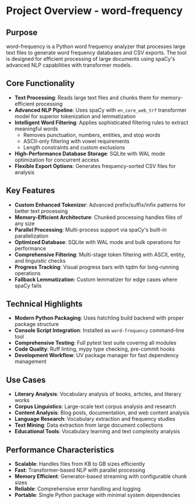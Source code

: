 # Project Overview - word-frequency

## Purpose
word-frequency is a Python word frequency analyzer that processes large text files to generate word frequency databases and CSV exports. The tool is designed for efficient processing of large documents using spaCy's advanced NLP capabilities with transformer models.

## Core Functionality
- **Text Processing**: Reads large text files and chunks them for memory-efficient processing
- **Advanced NLP Pipeline**: Uses spaCy with `en_core_web_trf` transformer model for superior tokenization and lemmatization
- **Intelligent Word Filtering**: Applies sophisticated filtering rules to extract meaningful words
  - Removes punctuation, numbers, entities, and stop words
  - ASCII-only filtering with vowel requirements
  - Length constraints and custom exclusions
- **High-Performance Database Storage**: SQLite with WAL mode optimization for concurrent access
- **Flexible Export Options**: Generates frequency-sorted CSV files for analysis

## Key Features
- **Custom Enhanced Tokenizer**: Advanced prefix/suffix/infix patterns for better text processing
- **Memory-Efficient Architecture**: Chunked processing handles files of any size
- **Parallel Processing**: Multi-process support via spaCy's built-in parallelization
- **Optimized Database**: SQLite with WAL mode and bulk operations for performance
- **Comprehensive Filtering**: Multi-stage token filtering with ASCII, entity, and linguistic checks
- **Progress Tracking**: Visual progress bars with tqdm for long-running operations
- **Fallback Lemmatization**: Custom lemmatizer for edge cases where spaCy fails

## Technical Highlights
- **Modern Python Packaging**: Uses hatchling build backend with proper package structure
- **Console Script Integration**: Installed as `word-frequency` command-line tool
- **Comprehensive Testing**: Full pytest test suite covering all modules
- **Code Quality**: Ruff linting, mypy type checking, pre-commit hooks
- **Development Workflow**: UV package manager for fast dependency management

## Use Cases
- **Literary Analysis**: Vocabulary analysis of books, articles, and literary works
- **Corpus Linguistics**: Large-scale text corpus analysis and research
- **Content Analysis**: Blog posts, documentation, and web content analysis
- **Language Research**: Vocabulary extraction and frequency studies
- **Text Mining**: Data extraction from large document collections
- **Educational Tools**: Vocabulary learning and text complexity analysis

## Performance Characteristics
- **Scalable**: Handles files from KB to GB sizes efficiently
- **Fast**: Transformer-based NLP with parallel processing
- **Memory Efficient**: Generator-based streaming with configurable chunk sizes
- **Reliable**: Comprehensive error handling and logging
- **Portable**: Single Python package with minimal system dependencies
